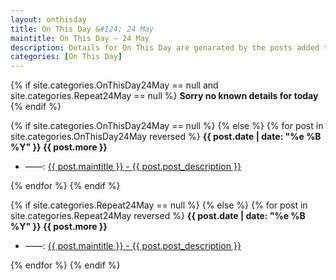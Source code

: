 ```yaml
---
layout: onthisday
title: On This Day &#124; 24 May
maintitle: On This Day — 24 May
description: Details for On This Day are genarated by the posts added to the website so the content is subject to changes/updates over time.
categories: [On This Day]
---
```


{% if site.categories.OnThisDay24May == null and site.categories.Repeat24May == null %}
<strong>Sorry no known details for today</strong>
{% endif %}

{% if site.categories.OnThisDay24May == null %}
{% else %}
{% for post in site.categories.OnThisDay24May reversed %}
<strong>{{ post.date | date: "%e %B %Y" }} {{ post.more }}</strong>
<ul>
<li> ——: <a href="{{ post.url }}">{{ post.maintitle }} - {{ post.post_description }}</a></li>
</ul>
{% endfor %}
{% endif %}

{% if site.categories.Repeat24May == null %}
{% else %}
{% for post in site.categories.Repeat24May reversed %}
<strong>{{ post.date | date: "%e %B %Y" }} {{ post.more }}</strong>
<ul>
<li> ——: <a href="{{ post.url }}">{{ post.maintitle }} - {{ post.post_description }}</a></li>
</ul>
{% endfor %}
{% endif %}
